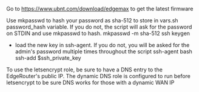 
Go to https://www.ubnt.com/download/edgemax to get the latest firmware

Use mkpasswd to hash your password as sha-512 to store in vars.sh password_hash variable.
If you do not, the script will ask for the password on STDIN and use mkpasswd to hash.
mkpasswd -m sha-512
ssh keygen
- load the new key in ssh-agent. If you do not, you will be asked for the admin's password multiple times throughout the script
 ssh-agent bash
  ssh-add $ssh_private_key

To use the letsencrypt role, be sure to have a DNS entry to the EdgeRouter's public IP. The dynamic DNS role is configured to run before letsencrypt to be sure DNS works for those with a dynamic WAN IP

